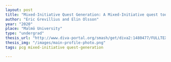 ```yaml
---
layout: post
title: "Mixed-Initiative Quest Generation: A Mixed-Initiative quest tool for the Evolutionary Dungeon Designer"
author: "Eric Grevillius and Elin Olsson"
year: "2020"
place: "Malmö University"
type: "undergrad"
thesis_url: "http://www.diva-portal.org/smash/get/diva2:1480477/FULLTEXT01.pdf"
thesis_img: "/images/main-profile-photo.png"
tags: pcg mixed-initiative quest-generation

---
```

